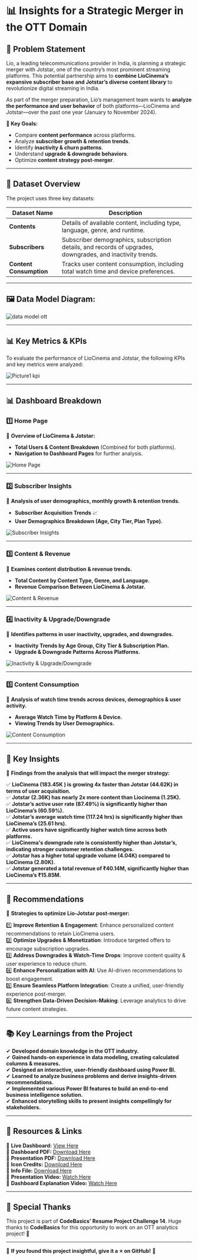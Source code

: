 # 📊 **Insights for a Strategic Merger in the OTT Domain**  

## 📌 **Problem Statement**  
Lio, a leading telecommunications provider in India, is planning a strategic merger with Jotstar, one of the country’s most prominent streaming platforms. This potential partnership aims to **combine LioCinema’s expansive subscriber base and Jotstar’s diverse content library** to revolutionize digital streaming in India.  

As part of the merger preparation, Lio’s management team wants to **analyze the performance and user behavior** of both platforms—LioCinema and Jotstar—over the past one year (January to November 2024).  

**🎯 Key Goals:**  
- Compare **content performance** across platforms.  
- Analyze **subscriber growth & retention trends**.  
- Identify **inactivity & churn patterns**.  
- Understand **upgrade & downgrade behaviors**.  
- Optimize **content strategy post-merger**.  

---

## 📂 **Dataset Overview**  
The project uses three key datasets:  

| Dataset Name          | Description |
|----------------------|-------------|
| **Contents**         | Details of available content, including type, language, genre, and runtime. |
| **Subscribers**      | Subscriber demographics, subscription details, and records of upgrades, downgrades, and inactivity trends. |
| **Content Consumption** | Tracks user content consumption, including total watch time and device preferences. |

---

## 🖼 **Data Model Diagram:**  

![data model ott](https://github.com/user-attachments/assets/00530684-e962-44ce-9a75-b06685b0fb8e)

---

## 📊 **Key Metrics & KPIs**
To evaluate the performance of LioCinema and Jotstar, the following KPIs and key metrics were analyzed:

![Picture1 kpi](https://github.com/user-attachments/assets/d3e40a5a-ceef-43c2-b26d-ffd3d9fac5c6)

---

## 📊 **Dashboard Breakdown**  

### **1️⃣ Home Page**  
📌 **Overview of LioCinema & Jotstar:**  
- **Total Users & Content Breakdown** (Combined for both platforms).  
- **Navigation to Dashboard Pages** for further analysis.  

![Home Page](https://github.com/user-attachments/assets/4a74844a-1f6b-4aa3-911c-62611d06e211)



---

### **2️⃣ Subscriber Insights**  
📌 **Analysis of user demographics, monthly growth & retention trends.**  
- **Subscriber Acquisition Trends** 📈  
- **User Demographics Breakdown (Age, City Tier, Plan Type).**  

![Subscriber Insights](https://github.com/user-attachments/assets/9f96f7c7-a61d-4e8e-aed4-c76094ca82d0)

---

### **3️⃣ Content & Revenue**  
📌 **Examines content distribution & revenue trends.**  
- **Total Content by Content Type, Genre, and Language.**  
- **Revenue Comparison Between LioCinema & Jotstar.**  

![Content & Revenue](https://github.com/user-attachments/assets/9d9836ac-d582-4735-aad7-9469ff2e23fa)

---

### **4️⃣ Inactivity & Upgrade/Downgrade**  
📌 **Identifies patterns in user inactivity, upgrades, and downgrades.**  
- **Inactivity Trends by Age Group, City Tier & Subscription Plan.**  
- **Upgrade & Downgrade Patterns Across Platforms.**  

![Inactivity & Upgrade/Downgrade](https://github.com/user-attachments/assets/aae9847c-f8ad-4bda-bfac-cd8301e192d9)

---

### **5️⃣ Content Consumption**  
📌 **Analysis of watch time trends across devices, demographics & user activity.**  
- **Average Watch Time by Platform & Device.**  
- **Viewing Trends by User Demographics.**  
 
![Content Consumption](https://github.com/user-attachments/assets/6d5bc5be-1bdb-4144-8472-bb36e754bf0e)

---

## 🔑 **Key Insights**  
📌 **Findings from the analysis that will impact the merger strategy:**  

✅ **LioCinema (183.45K ) is growing 4x faster than Jotstar (44.62K) in terms of user acquisition.**  
✅ **Jotstar (2.36K) has nearly 2x more content than Liocinema (1.25K).**  
✅ **Jotstar’s active user rate (87.49%) is significantly higher than LioCinema’s (60.59%).**  
✅ **Jotstar’s average watch time (117.24 hrs) is significantly higher than LioCinema’s (25.61 hrs).**  
✅ **Active users have significantly higher watch time across both platforms.**  
✅ **LioCinema's downgrade rate is consistently higher than Jotstar’s, indicating stronger customer retention challenges.**  
✅ **Jotstar has a higher total upgrade volume (4.04K) compared to LioCinema (2.80K).**  
✅ **Jotstar generated a total revenue of ₹40.14M, significantly higher than LioCinema’s ₹15.85M.**  

---

## 🚀 **Recommendations**  
📌 **Strategies to optimize Lio-Jotstar post-merger:**  

1️⃣ **Improve Retention & Engagement**: Enhance personalized content recommendations to retain LioCinema users.  
2️⃣ **Optimize Upgrades & Monetization**: Introduce targeted offers to encourage subscription upgrades.  
3️⃣ **Address Downgrades & Watch-Time Drops**: Improve content quality & user experience to reduce churn.  
4️⃣ **Enhance Personalization with AI**: Use AI-driven recommendations to boost engagement.  
5️⃣ **Ensure Seamless Platform Integration**: Create a unified, user-friendly experience post-merger.  
6️⃣ **Strengthen Data-Driven Decision-Making**: Leverage analytics to drive future content strategies.  

---

## 📚 **Key Learnings from the Project**  

✔ **Developed domain knowledge in the OTT industry.**  
✔ **Gained hands-on experience in data modeling, creating calculated columns & measures.**  
✔ **Designed an interactive, user-friendly dashboard using Power BI.**  
✔ **Learned to analyze business problems and derive insights-driven recommendations.**  
✔ **Implemented various Power BI features to build an end-to-end business intelligence solution.**  
✔ **Enhanced storytelling skills to present insights compellingly for stakeholders.**  

---

## 📎 **Resources & Links**  

🔗 **Live Dashboard:** [View Here](https://app.powerbi.com/view?r=eyJrIjoiYmZhNGRhYmYtNTE0ZS00MjcyLWJjZGEtMzMzZWIzYjQwNzQwIiwidCI6ImM2ZTU0OWIzLTVmNDUtNDAzMi1hYWU5LWQ0MjQ0ZGM1YjJjNCJ9)<br>
📄 **Dashboard PDF:** [Download Here](https://github.com/ashvini7823/OTT-Domain-Insights/blob/92e726a3c0301003ff02468154fb9b414a0aa39b/OTT%20resume%20project%20challenge%2014%20Dashboard.pdf) <br>
📄 **Presentation PDF:** [Download Here](https://github.com/ashvini7823/OTT-Domain-Insights/blob/4a74abb79fbb97b07e44317ccc323e3b2dc9cb68/ott%20resume%20project%20challenge%2014%20presentation.pdf) <br>
📄 **Icon Credits:** [Download Here](https://github.com/ashvini7823/OTT-Domain-Insights/blob/92e726a3c0301003ff02468154fb9b414a0aa39b/icon_credit_ott.txt) <br>
📄 **Info File:** [Download Here](https://github.com/ashvini7823/OTT-Domain-Insights/blob/92e726a3c0301003ff02468154fb9b414a0aa39b/info_ott.txt) <br>
🎥 **Presentation Video:** [Watch Here](https://youtu.be/zQpRj2SkvR0?si=gViqjMOwD_Z60GuT) <br>
🎥 **Dashboard Explanation Video:** [Watch Here](https://youtu.be/iZBFC_Hqads?si=qsOdybTEwsM5IlG_) <br>


---

## 🙌 **Special Thanks**  
This project is part of **CodeBasics' Resume Project Challenge 14**. Huge thanks to **CodeBasics** for this opportunity to work on an OTT analytics project! 🎉  

---

📢 **If you found this project insightful, give it a ⭐ on GitHub!** 🚀  
